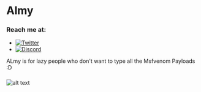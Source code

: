 # Almy
### Reach me at:
- [![Twitter](https://img.shields.io/twitter/follow/saleh_979?style=social)](https://twitter.com/intent/follow?screen_name=saleh_979)
- [![Discord](https://user-images.githubusercontent.com/7288322/34429152-141689f8-ecb9-11e7-8003-b5a10a5fcb29.png?label=Join&amp;style=social)](https://discord.gg/pN5dPYu)

ALmy is for lazy people who don't want to type all the Msfvenom Payloads :D

###
![alt text](https://cdn.discordapp.com/attachments/698664191870894090/804107969477345300/unknown.png)
